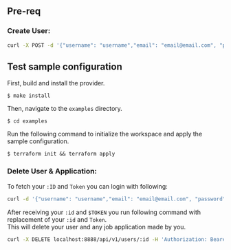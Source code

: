 ## Pre-req

### Create User:
```bash
curl -X POST -d '{"username": "username","email": "email@email.com", "password": "password"}' localhost:8888/api/v1/users
```

## Test sample configuration

First, build and install the provider.

```shell
$ make install
```

Then, navigate to the `examples` directory. 

```shell
$ cd examples
```

Run the following command to initialize the workspace and apply the sample configuration.

```shell
$ terraform init && terraform apply
```

### Delete User & Application:
To fetch your `:ID` and `Token` you can login with following:  

```bash
curl -d '{"username": "username","email": "email@email.com", "password": "password"}' localhost:8888/api/v1/login
```  

After receiving your `:id` and `$TOKEN` you run following command with replacement of your `:id` and `Token`.  
This will delete your user and any job application made by you.  
```bash
curl -X DELETE localhost:8888/api/v1/users/:id -H 'Authorization: Bearer {$TOKEN}' 
```

